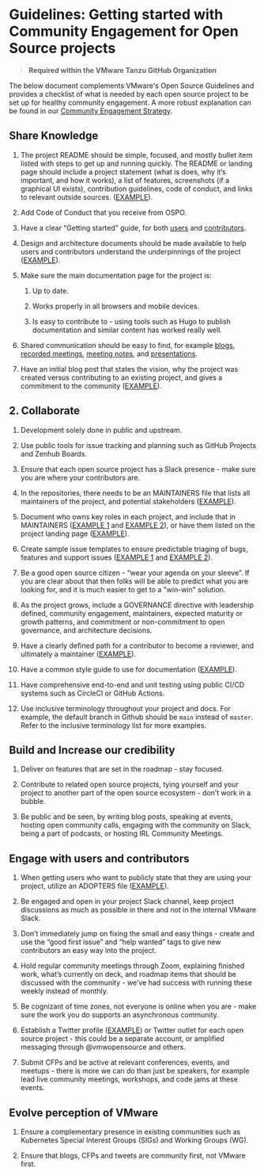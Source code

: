 # Guidelines: Getting started with Community Engagement for Open Source projects

> **Required within the VMware Tanzu GitHub Organization**

The below document complements VMware's Open Source Guidelines and provides a checklist of what is needed by each open source project to be set up for healthy community engagement. A more robust explanation can be found in our [Community Engagement Strategy](STRATEGY.md).

## Share Knowledge

1. The project README should be simple, focused, and mostly bullet item listed with steps to get up and running quickly. The README or landing page should include a project statement (what is does, why it’s important, and how it works), a list of features, screenshots (if a graphical UI exists), contribution guidelines, code of conduct, and links to relevant outside sources. ([EXAMPLE](https://gist.github.com/jonasrosland/8bf2e270887aa8514a19fd55335e9915)).

1. Add Code of Conduct that you receive from OSPO.

1. Have a clear “Getting started” guide, for both [users](https://velero.io/docs/v1.5.0/basic-install/) and [contributors](https://velero.io/docs/v1.5.0/start-contributing/).

1. Design and architecture documents should be made available to help users and contributors understand the underpinnings of the project ([EXAMPLE](https://github.com/vmware-tanzu/antrea/blob/main/docs/design/architecture.md)).

1. Make sure the main documentation page for the project is:

   1. Up to date.

   1. Works properly in all browsers and mobile devices.

   1. Is easy to contribute to - using tools such as Hugo to publish documentation and similar content has worked really well.

1. Shared communication should be easy to find, for example [blogs](https://octant.dev/blog/), [recorded meetings](https://www.youtube.com/playlist?list=PL7bmigfV0EqQRysvqvqOtRNk4L5S7uqwM), [meeting notes](https://hackmd.io/Jq6F5zqZR7S80CeDWUklkA?view), and [presentations](https://velero.io/resources/).

1. Have an initial blog post that states the vision, why the project was created versus contributing to an existing project, and gives a commitment to the community ([EXAMPLE](https://tanzu.vmware.com/content/blog/seeing-is-believing-octant-reveals-the-objects-running-in-kubernetes-clusters)).

## 2. Collaborate

1. Development solely done in public and upstream.

1. Use public tools for issue tracking and planning such as GitHub Projects and Zenhub Boards.

1. Ensure that each open source project has a Slack presence - make sure you are where your contributors are.

1. In the repositories, there needs to be an MAINTAINERS file that lists all maintainers of the project, and potential stakeholders ([EXAMPLE](https://github.com/goharbor/community/blob/master/MAINTAINERS.md)).

1. Document who owns key roles in each project, and include that in MAINTAINERS ([EXAMPLE 1](https://github.com/vmware-tanzu/velero/blob/main/MAINTAINERS.md) and [EXAMPLE 2](https://github.com/goharbor/community/blob/master/MAINTAINERS.md)), or have them listed on the project landing page ([EXAMPLE](https://carvel.dev/)).

1. Create sample issue templates to ensure predictable triaging of bugs, features and support issues  ([EXAMPLE 1](https://github.com/vmware-tanzu/sonobuoy/blob/master/.github/ISSUE_TEMPLATE/bug_report.md) and [EXAMPLE 2](https://github.com/vmware-tanzu/velero/blob/master/.github/ISSUE_TEMPLATE/feature-enhancement-request.md)).

1. Be a good open source citizen - “wear your agenda on your sleeve”. If you are clear about that then folks will be able to predict what you are looking for, and it is much easier to get to a "win-win" solution.

1. As the project grows, include a GOVERNANCE directive with leadership defined, community engagement, maintainers, expected maturity or growth patterns, and commitment or non-commitment to open governance, and architecture decisions.

1. Have a clearly defined path for a contributor to become a reviewer, and ultimately a maintainer ([EXAMPLE](https://github.com/vmware-tanzu/antrea/blob/main/GOVERNANCE.md#maintainers)).

1. Have a common style guide to use for documentation ([EXAMPLE](https://github.com/vmware-tanzu/velero/blob/main/site/content/docs/v1.5/style-guide.md)).

1. Have comprehensive end-to-end and unit testing using public CI/CD systems such as CircleCI or GitHub Actions.

1. Use inclusive terminology throughout your project and docs. For example, the default branch in Github should be `main` instead of `master`. Refer to the inclusive terminology list for more examples.

## Build and Increase our credibility

1. Deliver on features that are set in the roadmap - stay focused.

1. Contribute to related open source projects, tying yourself and your project to another part of the open source ecosystem - don’t work in a bubble.

1. Be public and be seen, by writing blog posts, speaking at events, hosting open community calls, engaging with the community on Slack, being a part of podcasts, or hosting IRL Community Meetings.

## Engage with users and contributors

1. When getting users who want to publicly state that they are using your project, utilize an ADOPTERS file ([EXAMPLE](https://github.com/vmware-tanzu/velero/blob/main/ADOPTERS.md)).

1. Be engaged and open in your project Slack channel, keep project discussions as much as possible in there and not in the internal VMware Slack.

1. Don’t immediately jump on fixing the small and easy things - create and use the “good first issue” and “help wanted” tags to give new contributors an easy way into the project.

1. Hold regular community meetings through Zoom, explaining finished work, what’s currently on deck, and roadmap items that should be discussed with the community - we’ve had success with running these weekly instead of monthly.

1. Be cognizant of time zones, not everyone is online when you are - make sure the work you do supports an asynchronous community.

1. Establish a Twitter profile ([EXAMPLE](https://twitter.com/projectvelero)) or Twitter outlet for each open source project - this could be a separate account, or amplified messaging through @vmwopensource and others.

1. Submit CFPs and be active at relevant conferences, events, and meetups - there is more we can do than just be speakers, for example lead live community meetings, workshops, and code jams at these events.

## Evolve perception of VMware

1. Ensure a complementary presence in existing communities such as Kubernetes Special Interest Groups (SIGs) and Working Groups (WG).

1. Ensure that blogs, CFPs and tweets are community first, not VMware first.
